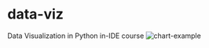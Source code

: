 # data-viz
Data Visualization in Python in-IDE course
![chart-example](https://github.com/user-attachments/assets/5a77ae61-789c-46d4-a80e-7150babd8d5e)

